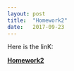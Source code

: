 ```yaml
---
layout: post
title:  "Homework2"
date:   2017-09-23
---
```


Here is the linK:

[**Homework2**](https://w112358.github.io/class2_HW2)
